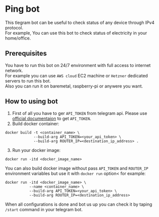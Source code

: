 # Ping bot

This tlegram bot can be useful to check status of any device through IPv4 protocol.  
For example, You can use this bot to check status of electricity in your home/office.

## Prerequisites

You have to run this bot on 24/7 environment with full access to internet network.  
For example you can use `AWS cloud` EC2 machine or `Hetzner` dedicated servers to run this bot.  
Also you can run it on baremetal, raspberry-pi or anywere you want.  

## How to using bot

1. First of all you have to ger `API_TOKEN` from telegram api. Please use [official documentaion](https://telegra.ph/Awesome-Telegram-Bot-11-11) to get `API_TOKEN`.
2. Build docker container:  
```
docker build -t <container_name> \ 
             --build-arg API_TOKEN=<your_api_token> \
             --build-arg ROUTER_IP=<destination_ip_address> .
```

3. Run your docker image:
```
docker run -itd <docker_image_name>
```

You can also build docker image without pass `API_TOKEN` and `ROUTER_IP` environment variables but use it with `docker run` option< for example:
```
docker run -itd <docker_image_name> \
           --name <container_name> \
           --build-arg API_TOKEN=<your_api_token> \
           --build-arg ROUTER_IP=<destination_ip_address>
```

When all configurations is done and bot us up you can check it by taping `/start` command in your telegram bot.

